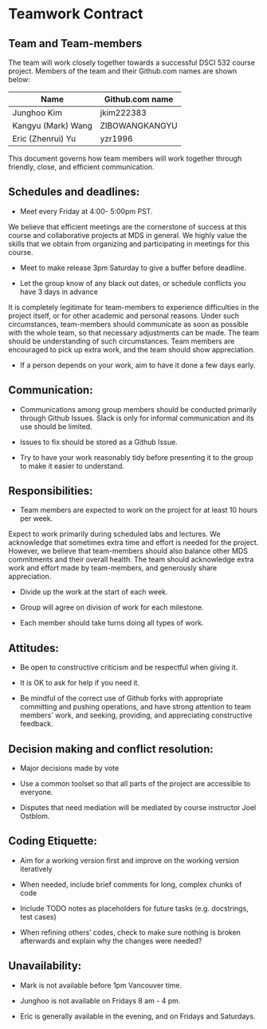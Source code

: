 # Teamwork Contract

## Team and Team-members

The team will work closely together towards a successful DSCI 532 course project. Members of the team and their Github.com names are shown below: 

| Name                | Github.com name |
|---------------------|-----------------|
| Junghoo Kim         | jkim222383      |
| Kangyu (Mark) Wang  | ZIBOWANGKANGYU  |
| Eric (Zhenrui) Yu   | yzr1996         |

This document governs how team members will work together through friendly, close, and efficient communication. 

## Schedules and deadlines:
- Meet every Friday at 4:00- 5:00pm PST.

We believe that efficient meetings are the cornerstone of success at this course and collaborative projects at MDS in general. We highly value the skills that we obtain from organizing and participating in meetings for this course. 

- Meet to make release 3pm Saturday to give a buffer before deadline.

- Let the group know of any black out dates, or schedule conflicts you have 3 days in advance

It is completely legitimate for team-members to experience difficulties in the project itself, or for other academic and personal reasons. 
Under such circumstances, team-members should communicate as soon as possible with the whole team, so that necessary adjustments can be made. 
The team should be understanding of such circumstances. 
Team members are encouraged to pick up extra work, and the team should show appreciation. 

- If a person depends on your work, aim to have it done a few days early.

## Communication:
- Communications among group members should be conducted primarily through Github Issues. Slack is only for informal communication and its use should be limited. 

- Issues to fix should be stored as a Github Issue.

- Try to have your work reasonably tidy before presenting it to the group to make it easier to understand.

## Responsibilities:
- Team members are expected to work on the project for at least 10 hours per week. 
    
Expect to work primarily during scheduled labs and lectures.
We acknowledge that sometimes extra time and effort is needed for the project. However, we believe that team-members should also balance other MDS commitments and their overall health. 
The team should acknowledge extra work and effort made by team-members, and generously share appreciation. 

- Divide up the work at the start of each week.

- Group will agree on division of work for each milestone.

- Each member should take turns doing all types of work.

## Attitudes:

- Be open to constructive criticism and be respectful when giving it.

- It is OK to ask for help if you need it.

- Be mindful of the correct use of Github forks with appropriate committing and pushing operations, and have strong attention to team members' work, and seeking, providing, and appreciating constructive feedback.

## Decision making and conflict resolution:

- Major decisions made by vote

- Use a common toolset so that all parts of the project are accessible to everyone. 

- Disputes that need mediation will be mediated by course instructor Joel Ostblom.

## Coding Etiquette:

- Aim for a working version first and improve on the working version iteratively

- When needed, include brief comments for long, complex chunks of code

- Include TODO notes as placeholders for future tasks (e.g. docstrings, test cases)

- When refining others’ codes, check to make sure nothing is broken afterwards and explain why the changes were needed?

## Unavailability:

- Mark is not available before 1pm Vancouver time. 

- Junghoo is not available on Fridays 8 am - 4 pm.

- Eric is generally available in the evening, and on Fridays and Saturdays.
